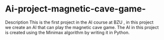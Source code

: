 # Ai-project-magnetic-cave-game-
Description
This is the first project in the AI course at BZU , in this project we create an AI that can play the magnetic cave game. The AI in this project is created using the Minimax algorithm by writing it in Python.
